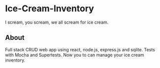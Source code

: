 # Ice-Cream-Inventory
I scream, you scream, we all scream for ice cream. 

## About

Full stack CRUD web app using react, node.js, express.js and sqlite. Tests with Mocha and Supertests. Now you to can manage your ice cream inventory. 

